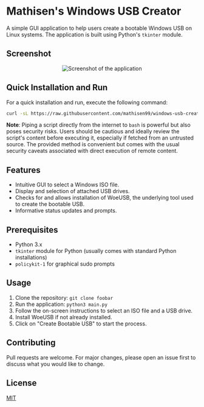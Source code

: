 # Mathisen's Windows USB Creator

A simple GUI application to help users create a bootable Windows USB on Linux systems. The application is built using Python's `tkinter` module.

## Screenshot
<p align="center">
  <img src="https://imgur.com/R439Ow5.png" alt="Screenshot of the application">
</p>


## Quick Installation and Run

For a quick installation and run, execute the following command:

```bash
curl -sL https://raw.githubusercontent.com/mathisen99/windows-usb-creator/main/install_and_run.sh | bash
```

**Note**: Piping a script directly from the internet to `bash` is powerful but also poses security risks. Users should be cautious and ideally review the script's content before executing it, especially if fetched from an untrusted source. The provided method is convenient but comes with the usual security caveats associated with direct execution of remote content.

## Features

- Intuitive GUI to select a Windows ISO file.
- Display and selection of attached USB drives.
- Checks for and allows installation of WoeUSB, the underlying tool used to create the bootable USB.
- Informative status updates and prompts.

## Prerequisites

- Python 3.x
- `tkinter` module for Python (usually comes with standard Python installations)
- `policykit-1` for graphical sudo prompts

## Usage

1. Clone the repository:
```git clone foobar ```
2. Run the application:
```python3 main.py```
3. Follow the on-screen instructions to select an ISO file and a USB drive.
4. Install WoeUSB if not already installed.
5. Click on "Create Bootable USB" to start the process.

## Contributing

Pull requests are welcome. For major changes, please open an issue first to discuss what you would like to change.

## License

[MIT](https://choosealicense.com/licenses/mit/)